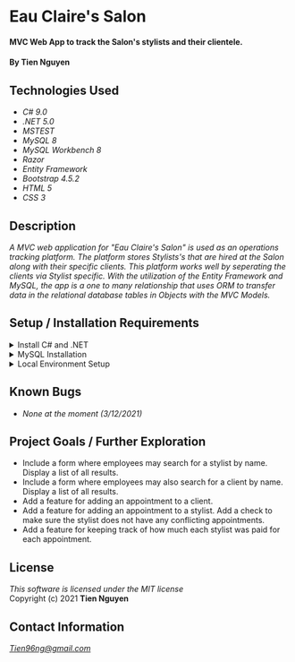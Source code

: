 # Eau Claire's Salon

#### MVC Web App to track the Salon's stylists and their clientele.

#### By Tien Nguyen

## Technologies Used

* _C# 9.0_
* _.NET 5.0_
* _MSTEST_
* _MySQL 8_
* _MySQL Workbench 8_
* _Razor_
* _Entity Framework_
* _Bootstrap 4.5.2_
* _HTML 5_
* _CSS 3_

## Description
_A MVC web application for "Eau Claire's Salon" is used as an operations tracking platform. The platform stores Stylists's that are hired at the Salon along with their specific clients. This platform works well by seperating the clients via Stylist specific. With the utilization of the Entity Framework and MySQL, the app is a one to many relationship that uses ORM to transfer data in the relational database tables in Objects with the MVC Models._

## Setup / Installation Requirements

<details>
<summary> Install C# and .NET </summary>

1. _WINDOWS: Download the [64-bit .NET 5 SDK](https://dotnet.microsoft.com/download/dotnet/thank-you/sdk-5.0.102-windows-x64-installer). Clicking these links will prompt a **.exe** file download from Microsoft._
2. _MAC: Download this [.NET 5 SDK](https://dotnet.microsoft.com/download/dotnet/thank-you/sdk-5.0.100-macos-x64-installer). Clicking this link will prompt a **.pkg** file download from Microsoft._
3. _Open the file and follow the steps provided by the installer for your OS._
4. _Confirm the installation is successful by opening a new Windows PowerShell OR Max Terminal window and running the command dotnet --version._

</details>

<details>
<summary>  MySQL Installation </summary>

#### Windows Install ####
1. _WINDOWS: Download the [MySQL](https://downloads.mysql.com/archives/get/p/25/file/mysql-installer-web-community-8.0.19.0.msi). Use the **No thanks**, just start my download link._
2. _Click **"Yes"** if prompted to update and accept license terms._
3. _Choose Custom setup type._
4. _When prompted to Select Products and Features, choose the following:_
- _Check the box that says **"Enable the Select Features page to customize product features"**._
- _MySQL Server 8.0.19 (This will be under "MySQL Servers > MySQL Server > MySQL Server 8.0")._
- _MySQL Workbench 8.0.19 (This will be under "Applications > MySQL Workbench > MySQL Workbench 8.0")_

5. _Select **"Next"**, then **"Execute"**. Wait for download and installation. (This can take a few minutes.)_
6. _Advance through Configuration as follows:_
- _High Availability set to **"Standalone"**._
- _The **"Defaults are OK"** under Type and Networking._
- _Authentication Method set to **Use Legacy Authentication** Method._
- _Set password **AND REMEMBER IT**._
- _Defaults are OK under Windows Service. Make sure that checkboxes are checked for the options **"Configure MySQL Server as a Windows Service"** and **"Start the MySQL Server at System Startup"**._
- _Under Run Windows Service as..., the **"Standard System Account"** should be selected._

7. _Complete Installation Process._
8. _Open the Control Panel and visit System and **"Security > System"**._
9. _Select **"Change Settings"** and a pop-up window will display._ 
10. _Select the tab **"Advanced"** and select the **"Environment Variables"** button._
11. _Within the System Variables navigator window, select PATH..., click Edit..., and then New._
12. _Add the exact location of your MySQL installation, and click OK. (For Example, C:\Program Files\MySQL\MySQL Server 8.0\bin)._
13. _verify installation by opening Windows PowerShell and entering the command mysql -uroot **-p[PASSWORD]**_

#### MacOS Install ####
1. _MAC: Download the [MySQL](https://dev.mysql.com/downloads/file/?id=484914). Clicking this link will prompt a **.dmg** file download from Microsoft._
2. _Follow along with the **Installer** until you reach the **Configuration** page._
3. _In the Configuation page, first **Use Legacy Password Encryption**._
4. _Set password to what you desire - **NOTE: Please remember your password**!_
5. _Click Finish._
6. _Open your terminal and enter the follow command: **echo 'export PATH="/usr/local/mysql/bin:$PATH"' >> ~/.bash_profile**_
7. _Type **source ~/.bash_profile** (or restart the terminal) in order to actually verify that MySQL was installed._
8. _Verify MySQL is installed by opening the terminal and enter in the command, replacing the placeholder with your password: **mysql -uroot -p[PASSWORD]**_
9. _Download and Install [MySQL WorkBench](https://dev.mysql.com/downloads/file/?id=484391) to Applications folder._

</details>

<details>
<summary> Local Environment Setup </summary>

1. _Clone the repo or download the ZIP file of the repo._
2. _Open MySQL WorkBench and select Local Instance._
3. _Select **Data Import/Restore** in the Admin Tab in the Navigator._
4. _Select **Import from Self-Contained File**._
5. _Find and select **tien_nguyen.sql**_
6. _Select **New..** under the Default Schema for import._
7. _Enter **tien_nguyen.sql** and click Ok._
8. _Click **Start Import** to import the database._
9. _Create a new file in the **/HairSalon** directory and named **appsettings.json**_
10. _Copy and paste the follow but **ENTER YOUR OWN PASSWORD**:_
```
{
  "ConnectionStrings": {
      "DefaultConnection": "Server=localhost;Port=[PORT OF SERVER];database=tien_nguyen;uid=root;pwd=[PASSWORD OF SERVER];"
  }
}
```
11. _Navigate to the main directory of the repo._
12. _Open the repo's main directory in the Code Editor of your choice._
13. _Run the **FIRST** command in your terminal within the repo's main directory (Example: /VendorOrderTracker/): __"dotnet restore"__._
14. _Run the **SECOND** command in your terminal within the repo's main directory (Example: /VendorOrderTracker/): __"dotnet build"__._
15. _Run the **THIRD** command in your terminal within the same main directory (Example: /VendorOrderTracker/): __"dotnet run"__._
16. _The App should now be running Localhost:5000._
17. _Open any web browser app and go to **http://localhost:5000/** to open your app._
18. _To stop the app during any moment, press the following combination of keys in your terminal: _**CTRL**_ + _**C**_._

</details>

## Known Bugs

* _None at the moment (3/12/2021)_

## Project Goals / Further Exploration
- Include a form where employees may search for a stylist by name. Display a list of all results.
- Include a form where employees may also search for a client by name. Display a list of all results.
- Add a feature for adding an appointment to a client.
- Add a feature for adding an appointment to a stylist. Add a check to make sure the stylist does not have any conflicting appointments.
- Add a feature for keeping track of how much each stylist was paid for each appointment.

## License
_This software is licensed under the MIT license_\
Copyright (c) 2021 __Tien Nguyen__

## Contact Information
_<Tien96ng@gmail.com>_